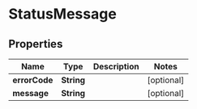 
# StatusMessage

## Properties
Name | Type | Description | Notes
------------ | ------------- | ------------- | -------------
**errorCode** | **String** |  |  [optional]
**message** | **String** |  |  [optional]



